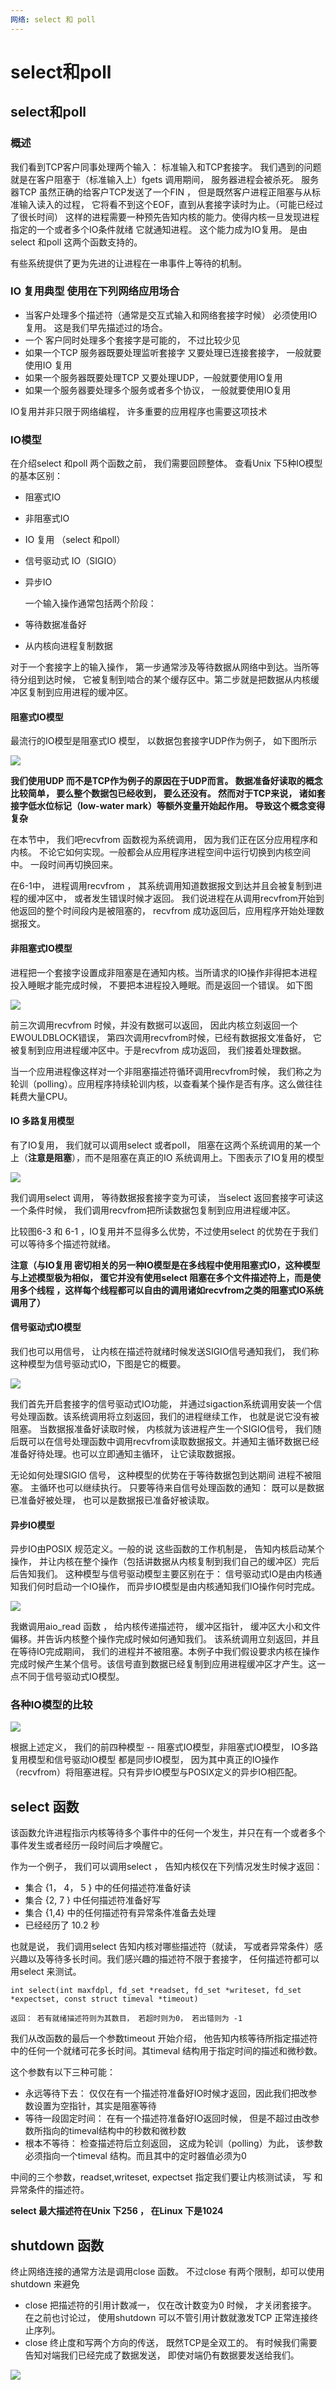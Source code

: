 ```yaml
---
网络: select 和 poll
---
```


# select和poll

## select和poll

### 概述

我们看到TCP客户同事处理两个输入： 标准输入和TCP套接字。 我们遇到的问题就是在客户阻塞于（标准输入上）fgets 调用期间， 服务器进程会被杀死。 服务器TCP 虽然正确的给客户TCP发送了一个FIN ， 但是既然客户进程正阻塞与从标准输入读入的过程， 它将看不到这个EOF，直到从套接字读时为止。（可能已经过了很长时间） 这样的进程需要一种预先告知内核的能力。使得内核一旦发现进程指定的一个或者多个IO条件就绪 它就通知进程。 这个能力成为IO复用。 是由select 和poll 这两个函数支持的。

有些系统提供了更为先进的让进程在一串事件上等待的机制。

### IO 复用典型 使用在下列网络应用场合

* 当客户处理多个描述符（通常是交互式输入和网络套接字时候） 必须使用IO复用。 这是我们早先描述过的场合。
* 一个 客户同时处理多个套接字是可能的， 不过比较少见
* 如果一个TCP 服务器既要处理监听套接字 又要处理已连接套接字， 一般就要使用IO 复用
* 如果一个服务器既要处理TCP 又要处理UDP，一般就要使用IO复用
* 如果一个服务器要处理多个服务或者多个协议， 一般就要使用IO复用

IO复用并非只限于网络编程， 许多重要的应用程序也需要这项技术

### IO模型

在介绍select 和poll 两个函数之前， 我们需要回顾整体。 查看Unix 下5种IO模型的基本区别：

* 阻塞式IO
* 非阻塞式IO
* IO 复用 （select 和poll）
* 信号驱动式 IO（SIGIO）
* 异步IO

  一个输入操作通常包括两个阶段：

* 等待数据准备好
* 从内核向进程复制数据

对于一个套接字上的输入操作， 第一步通常涉及等待数据从网络中到达。当所等待分组到达时候， 它被复制到啮合的某个缓存区中。第二步就是把数据从内核缓冲区复制到应用进程的缓冲区。

#### 阻塞式IO模型

最流行的IO模型是阻塞式IO 模型， 以数据包套接字UDP作为例子， 如下图所示

![](../../.gitbook/assets/image%20%2832%29.png)

**我们使用UDP 而不是TCP作为例子的原因在于UDP而言。 数据准备好读取的概念比较简单， 要么整个数据包已经收到， 要么还没有。 然而对于TCP来说， 诸如套接字低水位标记（low-water mark）等额外变量开始起作用。 导致这个概念变得复杂**

在本节中， 我们吧recvfrom 函数视为系统调用， 因为我们正在区分应用程序和内核。 不论它如何实现。一般都会从应用程序进程空间中运行切换到内核空间中。 一段时间再切换回来。

在6-1中， 进程调用recvfrom ， 其系统调用知道数据报文到达并且会被复制到进程的缓冲区中， 或者发生错误时候才返回。 我们说进程在从调用recvfrom开始到他返回的整个时间段内是被阻塞的， recvfrom 成功返回后，应用程序开始处理数据报文。

#### 非阻塞式IO模型

进程把一个套接字设置成非阻塞是在通知内核。当所请求的IO操作非得把本进程投入睡眠才能完成时候， 不要把本进程投入睡眠。而是返回一个错误。 如下图

![](../../.gitbook/assets/image%20%2820%29.png)

前三次调用recvfrom 时候，并没有数据可以返回， 因此内核立刻返回一个 EWOULDBLOCK错误， 第四次调用recvfrom时候，已经有数据报文准备好， 它被复制到应用进程缓冲区中。于是recvfrom 成功返回， 我们接着处理数据。

当一个应用进程像这样对一个非阻塞描述符循环调用recvfrom时候， 我们称之为轮训（polling）。应用程序持续轮训内核，以查看某个操作是否有序。这么做往往耗费大量CPU。

#### IO 多路复用模型

有了IO复用， 我们就可以调用select 或者poll， 阻塞在这两个系统调用的某一个上（**注意是阻塞**），而不是阻塞在真正的IO 系统调用上。下图表示了IO复用的模型

![](../../.gitbook/assets/image%20%286%29.png)

我们调用select 调用， 等待数据报套接字变为可读， 当select 返回套接字可读这一个条件时候， 我们调用recvfrom把所读数据包复制到应用进程缓冲区。

比较图6-3 和 6-1 ，IO复用并不显得多么优势，不过使用select 的优势在于我们可以等待多个描述符就绪。

**注意（与IO复用 密切相关的另一种IO模型是在多线程中使用阻塞式IO，这种模型与上述模型极为相似， 蛋它并没有使用select 阻塞在多个文件描述符上，而是使用多个线程 ，这样每个线程都可以自由的调用诸如recvfrom之类的阻塞式IO系统调用了）**

#### 信号驱动式IO模型

我们也可以用信号， 让内核在描述符就绪时候发送SIGIO信号通知我们， 我们称这种模型为信号驱动式IO，下图是它的概要。

![](../../.gitbook/assets/image%20%285%29.png)

我们首先开启套接字的信号驱动式IO功能， 并通过sigaction系统调用安装一个信号处理函数。该系统调用将立刻返回，我们的进程继续工作， 也就是说它没有被阻塞。 当数据报准备好读取时候， 内核就为该进程产生一个SIGIO信号， 我们随后既可以在信号处理函数中调用recvfrom读取数据报文。并通知主循环数据已经准备好待处理。也可以立即通知主循环， 让它读取数据报。

无论如何处理SIGIO 信号， 这种模型的优势在于等待数据包到达期间 进程不被阻塞。 主循环也可以继续执行。 只要等待来自信号处理函数的通知： 既可以是数据已准备好被处理， 也可以是数据报已准备好被读取。

#### 异步IO模型

异步IO由POSIX 规范定义。一般的说 这些函数的工作机制是， 告知内核启动某个操作， 并让内核在整个操作（包括讲数据从内核复制到我们自己的缓冲区）完后后告知我们。 这种模型与信号驱动模型主要区别在于： 信号驱动式IO是由内核通知我们何时启动一个IO操作， 而异步IO模型是由内核通知我们IO操作何时完成。

![](../../.gitbook/assets/image%20%2822%29.png)

我嫩调用aio\_read 函数 ， 给内核传递描述符， 缓冲区指针， 缓冲区大小和文件偏移。并告诉内核整个操作完成时候如何通知我们。 该系统调用立刻返回，并且在等待IO完成期间， 我们的进程并不被阻塞。本例子中我们假设要求内核在操作完成时候产生某个信号。该信号直到数据已经复制到应用进程缓冲区才产生。这一点不同于信号驱动式IO模型。

### 各种IO模型的比较

![](../../.gitbook/assets/image%20%2823%29.png)

根据上述定义， 我们的前四种模型 -- 阻塞式IO模型，非阻塞式IO模型， IO多路复用模型和信号驱动IO模型 都是同步IO模型， 因为其中真正的IO操作（recvfrom）将阻塞进程。只有异步IO模型与POSIX定义的异步IO相匹配。

## select 函数

该函数允许进程指示内核等待多个事件中的任何一个发生，并只在有一个或者多个事件发生或者经历一段时间后才唤醒它。

作为一个例子， 我们可以调用select ， 告知内核仅在下列情况发生时候才返回：

* 集合 {1， 4， 5 } 中的任何描述符准备好读
* 集合 {2, 7 } 中任何描述符准备好写
* 集合 {1,4} 中的任何描述符有异常条件准备去处理
* 已经经历了 10.2 秒

也就是说， 我们调用select 告知内核对哪些描述符（就读， 写或者异常条件）感兴趣以及等待多长时间。我们感兴趣的描述符不限于套接字， 任何描述符都可以用select 来测试。

```text
int select(int maxfdpl, fd_set *readset, fd_set *writeset, fd_set *expectset, const struct timeval *timeout)

返回： 若有就绪描述符则为其数目， 若超时则为0， 若出错则为 -1
```

我们从改函数的最后一个参数timeout 开始介绍， 他告知内核等待所指定描述符中的任何一个就绪可花多长时间。其timeval 结构用于指定时间的描述和微秒数。

这个参数有以下三种可能：

* 永远等待下去： 仅仅在有一个描述符准备好IO时候才返回，因此我们把改参数设置为空指针，其实是阻塞等待
* 等待一段固定时间： 在有一个描述符准备好IO返回时候， 但是不超过由改参数所指向的timeval结构中的秒数和微秒数
* 根本不等待： 检查描述符后立刻返回， 这成为轮训（polling）为此， 该参数必须指向一个timeval 结构。而且其中的定时器值必须为0

中间的三个参数，readset,writeset, expectset 指定我们要让内核测试读， 写 和异常条件的描述符。

**select 最大描述符在Unix 下256 ， 在Linux 下是1024**

## shutdown 函数

终止网络连接的通常方法是调用close 函数。 不过close 有两个限制，却可以使用shutdown 来避免

* close 把描述符的引用计数减一， 仅在改计数变为0 时候， 才关闭套接字。 在之前也讨论过， 使用shutdown 可以不管引用计数就激发TCP 正常连接终止序列。
* close 终止度和写两个方向的传送， 既然TCP是全双工的。 有时候我们需要告知对端我们已经完成了数据发送， 即使对端仍有数据要发送给我们。

![](../../.gitbook/assets/image%20%2835%29.png)

